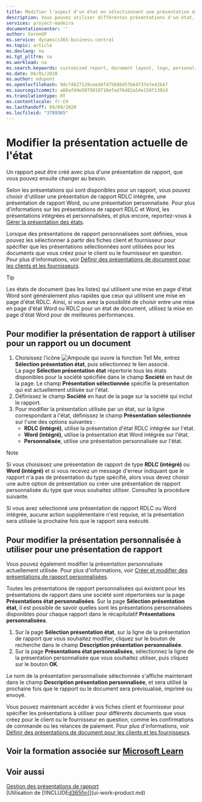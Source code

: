 ```yaml
---
title: Modifier l'aspect d'un état en sélectionnant une présentation différente | Microsoft Docs
description: Vous pouvez utiliser différentes présentations d'un état, et passer d'une présentation à l'autre pour modifier l'aspect d'un état.
services: project-madeira
documentationcenter: ''
author: SorenGP
ms.service: dynamics365-business-central
ms.topic: article
ms.devlang: na
ms.tgt_pltfrm: na
ms.workload: na
ms.search.keywords: customized report, document layout, logo, personalize
ms.date: 04/01/2020
ms.author: edupont
ms.openlocfilehash: 9dc74627139ceed4f475686d57b64737e7e42b47
ms.sourcegitcommit: a80afd4e5075018716efad76d82a54e158f1392d
ms.translationtype: HT
ms.contentlocale: fr-CH
ms.lasthandoff: 09/09/2020
ms.locfileid: "3789365"
---
```

# <a name="change-the-current-report-layout"></a>Modifier la présentation actuelle de l'état
Un rapport peut être créé avec plus d'une présentation de rapport, que vous pouvez ensuite changer au besoin.

Selon les présentations qui sont disponibles pour un rapport, vous pouvez choisir d'utiliser une présentation de rapport RDLC intégrée, une présentation de rapport Word, ou une présentation personnalisée. Pour plus d'informations sur les présentations de rapport RDLC et Word, les présentations intégrées et personnalisées, et plus encore, reportez-vous à [Gérer la présentation des états](ui-manage-report-layouts.md).

Lorsque des présentations de rapport personnalisées sont définies, vous pouvez les sélectionner à partir des fiches client et fournisseur pour spécifier que les présentations sélectionnées sont utilisées pour les documents que vous créez pour le client ou le fournisseur en question. Pour plus d'informations, voir [Définir des présentations de document pour les clients et les fournisseurs](ui-define-customer-vendor-document-layouts.md).

> [!TIP]  
> Les états de document (pas les listes) qui utilisent une mise en page d'état Word sont généralement plus rapides que ceux qui utilisent une mise en page d'état RDLC. Ainsi, si vous avez la possibilité de choisir entre une mise en page d'état Word ou RDLC pour un état de document, utilisez la mise en page d'état Word pour de meilleures performances.

## <a name="to-change-which-report-layout-to-use-for-a-report-or-document"></a>Pour modifier la présentation de rapport à utiliser pour un rapport ou un document
1. Choisissez l'icône ![Ampoule qui ouvre la fonction Tell Me](media/ui-search/search_small.png "Dites-moi ce que vous voulez faire"), entrez **Sélection présentation état**, puis sélectionnez le lien associé.  
   La page **Sélection présentation état** répertorie tous les états disponibles pour la société spécifiée dans le champ **Société** en haut de la page. Le champ **Présentation sélectionnée** spécifie la présentation qui est actuellement utilisée sur l'état.
2. Définissez le champ **Société** en haut de la page sur la société qui inclut le rapport.
3. Pour modifier la présentation utilisée par un état, sur la ligne correspondant à l'état, définissez le champ **Présentation sélectionnée** sur l'une des options suivantes :
   * **RDLC (intégré)**, utilise la présentation d'état RDLC intégrée sur l'état.
   * **Word (intégré)**, utilise la présentation état Word intégrée sur l'état.
   * **Personnalisée**, utilise une présentation personnalisée sur l'état.  

> [!NOTE]
> Si vous choisissez une présentation de rapport de type **RDLC (intégré)** ou **Word (intégré)** et si vous recevez un message d'erreur indiquant que le rapport n'a pas de présentation du type spécifié, alors vous devez choisir une autre option de présentation ou créer une présentation de rapport personnalisée du type que vous souhaitez utiliser. Consultez la procédure suivante.

Si vous avez sélectionné une présentation de rapport RDLC ou Word intégrée, aucune action supplémentaire n'est requise, et la présentation sera utilisée la prochaine fois que le rapport sera exécuté.

## <a name="to-change-the-custom-layout-to-use-for-a-report-layout"></a>Pour modifier la présentation personnalisée à utiliser pour une présentation de rapport
Vous pouvez également modifier la présentation personnalisée actuellement utilisée. Pour plus d'informations, voir [Créer et modifier des présentations de rapport personnalisées](ui-how-create-custom-report-layout.md).

Toutes les présentations de rapport personnalisées qui existent pour les présentations de rapport dans une société sont répertoriées sur la page **Présentations état personnalisées**. Sur la page **Sélection présentation état**, il est possible de savoir quelles sont les présentations personnalisées disponibles pour chaque rapport dans le récapitulatif **Présentations personnalisées**.

1. Sur la page **Sélection présentation état**, sur la ligne de la présentation de rapport que vous souhaitez modifier, cliquez sur le bouton de recherche dans le champ **Description présentation personnalisée**.
2. Sur la page **Présentations état personnalisées**, sélectionnez la ligne de la présentation personnalisée que vous souhaitez utiliser, puis cliquez sur le bouton **OK**.

Le nom de la présentation personnalisée sélectionnée s'affiche maintenant dans le champ **Description présentation personnalisée**, et sera utilisé la prochaine fois que le rapport ou le document sera prévisualisé, imprimé ou envoyé.

Vous pouvez maintenant accéder à vos fiches client et fournisseur pour spécifier les présentations à utiliser pour différents documents que vous créez pour le client ou le fournisseur en question, comme les confirmations de commande ou les relances de paiement. Pour plus d'informations, voir [Définir des présentations de document pour les clients et les fournisseurs](ui-define-customer-vendor-document-layouts.md).

## <a name="see-related-training-at-microsoft-learn"></a>Voir la formation associée sur [Microsoft Learn](/learn/modules/change-documents-dynamics-365-business-central/index)

## <a name="see-also"></a>Voir aussi
[Gestion des présentations de rapport](ui-manage-report-layouts.md)  
[Utilisation de [!INCLUDE[d365fin](includes/d365fin_md.md)]](ui-work-product.md)
